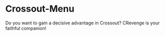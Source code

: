 # Crossout-Menu
 Do you want to gain a decisive advantage in Crossout? CRevenge is your faithful companion!
